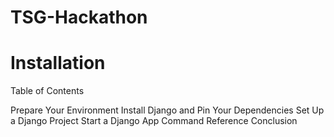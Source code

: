 # TSG-Hackathon

# Installation
Table of Contents

Prepare Your Environment
Install Django and Pin Your Dependencies
Set Up a Django Project
Start a Django App
Command Reference
Conclusion
